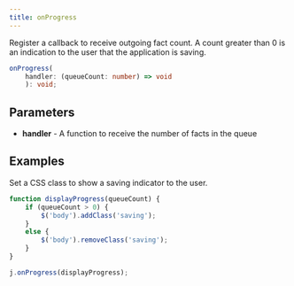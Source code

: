 ```yaml
---
title: onProgress
---
```


Register a callback to receive outgoing fact count.
A count greater than 0 is an indication to the user that the application is saving.

```typescript
onProgress(
    handler: (queueCount: number) => void
    ): void;
```

## Parameters

* **handler** - A function to receive the number of facts in the queue

## Examples

Set a CSS class to show a saving indicator to the user.

```typescript
function displayProgress(queueCount) {
    if (queueCount > 0) {
        $('body').addClass('saving');
    }
    else {
        $('body').removeClass('saving');
    }
}

j.onProgress(displayProgress);
```